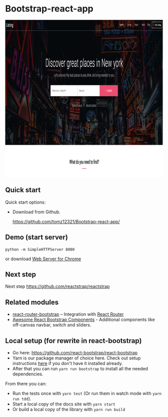 # Bootstrap-react-app

<img src="https://github.com/tomz12321/Bootstrap-react-app/blob/master/screenshots/ScreenShot_index.png" width = "1996" height = "502" alt="Screen-Shot-Download-from-Google-drive.png" 
align=center>

## Quick start

Quick start options:

- Download from Github.

	https://github.com/tomz12321/Bootstrap-react-app/

## Demo (start server)
	python -m SimpleHTTPServer 8000

or download [Web Server for Chrome](https://chrome.google.com/webstore/detail/web-server-for-chrome/ofhbbkphhbklhfoeikjpcbhemlocgigb)

## Next step

Next step
https://github.com/reactstrap/reactstrap

## Related modules

- [react-router-bootstrap](https://github.com/react-bootstrap/react-router-bootstrap) – Integration with [React Router](https://github.com/ReactTraining/react-router)
- [Awesome React Bootstrap Components](https://github.com/Hermanya/awesome-react-bootstrap-components) - Additional components like off-canvas navbar, switch and sliders.

## Local setup (for rewrite in react-bootstrap)

- Go here: https://github.com/react-bootstrap/react-bootstrap
- Yarn is our package manager of choice here. Check out setup
instructions [here](https://yarnpkg.com/en/docs/install) if you don't have it installed already.
- After that you can run `yarn run bootstrap` to install all the needed dependencies.

From there you can:

- Run the tests once with `yarn test` (Or run them in watch mode with `yarn run tdd`).
- Start a local copy of the docs site with `yarn start`
- Or build a local copy of the library with `yarn run build`
